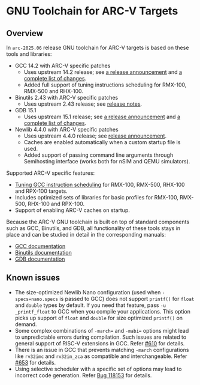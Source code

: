 # GNU Toolchain for ARC-V Targets

## Overview

In `arc-2025.06` release GNU toolchain for ARC-V targets is based on these
tools and libraries:

* GCC 14.2 with ARC-V specific patches
    * Uses upstream 14.2 release; see [a release announcement](https://lists.gnu.org/archive/html/info-gnu/2024-08/msg00000.html)
      and [a complete list of changes](https://gcc.gnu.org/gcc-14/changes.html).
    * Added full support of tuning instructions scheduling for RMX-100, RMX-500 and RHX-100.
* Binutils 2.43 with ARC-V specific patches
    * Uses upstream 2.43 release; see [release notes](https://lists.gnu.org/archive/html/info-gnu/2024-08/msg00001.html).
* GDB 15.1
    * Uses upstream 15.1 release; see [a release announcement](https://lists.gnu.org/archive/html/info-gnu/2024-07/msg00004.html)
      and [a complete list of changes](https://sourceware.org/git/gitweb.cgi?p=binutils-gdb.git;a=blob_plain;f=gdb/NEWS;hb=gdb-15.1-release).
* Newlib 4.4.0 with ARC-V specific patches
    * Uses upstream 4.4.0 release; see [release announcement](https://sourceware.org/pipermail/newlib/2023/020873.html).
    * Caches are enabled automatically when a custom startup file is used.
    * Added support of passing command line arguments through Semihosting interface (works both for nSIM and QEMU simulators).

Supported ARC-V specific features:

* [Tuning GCC instruction scheduling](#tuning-scheduling) for RMX-100, RMX-500, RHX-100 and RPX-100 targets.
* Includes optimized sets of libraries for basic profiles for RMX-100, RMX-500, RHX-100 and RPX-100.
* Support of enabling ARC-V caches on startup.

Because the ARC-V GNU toolchain is built on top of standard components such as GCC, Binutils, and GDB,
all functionality of these tools stays in place and can be studied in detail in the corresponding manuals:

* [GCC documentation](https://gcc.gnu.org/onlinedocs/14.2.0/)
* [Binutils documentation](https://sourceware.org/binutils/docs-2.43/)
* [GDB documentation](https://www.sourceware.org/gdb/documentation/)

## Known issues

* The size-optimized Newlib Nano configuration (used when `-specs=nano.specs` is passed to GCC) does not
  support `printf()` for `float` and `double` types by default. If you need that feature, pass `-u _printf_float`
  to GCC when you compile your applications. This option picks up support of `float` and `double` for size
  optimized `printf()` on demand.
* Some complex combinations of `-march=` and `-mabi=` options might lead to unpredictable errors during
  compilation. Such issues are related to general support of RISC-V extensions in GCC.
  Refer [#610](https://github.com/foss-for-synopsys-dwc-arc-processors/toolchain/issues/610) for details.
* There is an issue in GCC that prevents matching `-march` configurations like `rv32imc` and `rv32im_zca`
  as compatible and interchangeable. Refer [#653](https://github.com/foss-for-synopsys-dwc-arc-processors/toolchain/issues/653)
  for details.
* Using selective scheduler with a specific set of options may lead to incorrect code generation. Refer
  [Bug 118153](https://gcc.gnu.org/bugzilla/show_bug.cgi?id=118153) for details.
